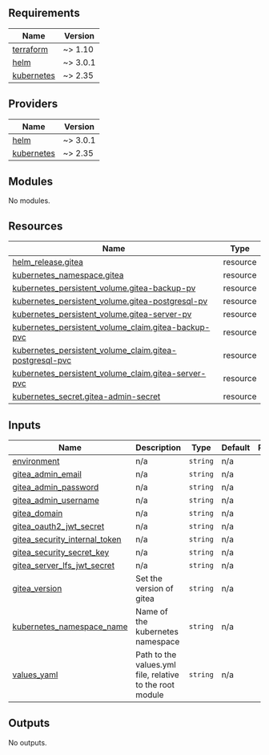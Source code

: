 <!-- BEGIN_TF_DOCS -->
## Requirements

| Name | Version |
|------|---------|
| <a name="requirement_terraform"></a> [terraform](#requirement\_terraform) | ~> 1.10 |
| <a name="requirement_helm"></a> [helm](#requirement\_helm) | ~> 3.0.1 |
| <a name="requirement_kubernetes"></a> [kubernetes](#requirement\_kubernetes) | ~> 2.35 |

## Providers

| Name | Version |
|------|---------|
| <a name="provider_helm"></a> [helm](#provider\_helm) | ~> 3.0.1 |
| <a name="provider_kubernetes"></a> [kubernetes](#provider\_kubernetes) | ~> 2.35 |

## Modules

No modules.

## Resources

| Name | Type |
|------|------|
| [helm_release.gitea](https://registry.terraform.io/providers/hashicorp/helm/latest/docs/resources/release) | resource |
| [kubernetes_namespace.gitea](https://registry.terraform.io/providers/hashicorp/kubernetes/latest/docs/resources/namespace) | resource |
| [kubernetes_persistent_volume.gitea-backup-pv](https://registry.terraform.io/providers/hashicorp/kubernetes/latest/docs/resources/persistent_volume) | resource |
| [kubernetes_persistent_volume.gitea-postgresql-pv](https://registry.terraform.io/providers/hashicorp/kubernetes/latest/docs/resources/persistent_volume) | resource |
| [kubernetes_persistent_volume.gitea-server-pv](https://registry.terraform.io/providers/hashicorp/kubernetes/latest/docs/resources/persistent_volume) | resource |
| [kubernetes_persistent_volume_claim.gitea-backup-pvc](https://registry.terraform.io/providers/hashicorp/kubernetes/latest/docs/resources/persistent_volume_claim) | resource |
| [kubernetes_persistent_volume_claim.gitea-postgresql-pvc](https://registry.terraform.io/providers/hashicorp/kubernetes/latest/docs/resources/persistent_volume_claim) | resource |
| [kubernetes_persistent_volume_claim.gitea-server-pvc](https://registry.terraform.io/providers/hashicorp/kubernetes/latest/docs/resources/persistent_volume_claim) | resource |
| [kubernetes_secret.gitea-admin-secret](https://registry.terraform.io/providers/hashicorp/kubernetes/latest/docs/resources/secret) | resource |

## Inputs

| Name | Description | Type | Default | Required |
|------|-------------|------|---------|:--------:|
| <a name="input_environment"></a> [environment](#input\_environment) | n/a | `string` | n/a | yes |
| <a name="input_gitea_admin_email"></a> [gitea\_admin\_email](#input\_gitea\_admin\_email) | n/a | `string` | n/a | yes |
| <a name="input_gitea_admin_password"></a> [gitea\_admin\_password](#input\_gitea\_admin\_password) | n/a | `string` | n/a | yes |
| <a name="input_gitea_admin_username"></a> [gitea\_admin\_username](#input\_gitea\_admin\_username) | n/a | `string` | n/a | yes |
| <a name="input_gitea_domain"></a> [gitea\_domain](#input\_gitea\_domain) | n/a | `string` | n/a | yes |
| <a name="input_gitea_oauth2_jwt_secret"></a> [gitea\_oauth2\_jwt\_secret](#input\_gitea\_oauth2\_jwt\_secret) | n/a | `string` | n/a | yes |
| <a name="input_gitea_security_internal_token"></a> [gitea\_security\_internal\_token](#input\_gitea\_security\_internal\_token) | n/a | `string` | n/a | yes |
| <a name="input_gitea_security_secret_key"></a> [gitea\_security\_secret\_key](#input\_gitea\_security\_secret\_key) | n/a | `string` | n/a | yes |
| <a name="input_gitea_server_lfs_jwt_secret"></a> [gitea\_server\_lfs\_jwt\_secret](#input\_gitea\_server\_lfs\_jwt\_secret) | n/a | `string` | n/a | yes |
| <a name="input_gitea_version"></a> [gitea\_version](#input\_gitea\_version) | Set the version of gitea | `string` | n/a | yes |
| <a name="input_kubernetes_namespace_name"></a> [kubernetes\_namespace\_name](#input\_kubernetes\_namespace\_name) | Name of the kubernetes namespace | `string` | n/a | yes |
| <a name="input_values_yaml"></a> [values\_yaml](#input\_values\_yaml) | Path to the values.yml file, relative to the root module | `string` | n/a | yes |

## Outputs

No outputs.
<!-- END_TF_DOCS -->